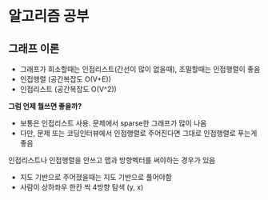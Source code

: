 # 알고리즘 공부

## 그래프 이론

- 그래프가 희소할때는 인접리스트(간선이 많이 없을때), 조밀할때는 인접행렬이 좋음
- 인접행렬  (공간복잡도 O(V+E))
- 인접리스트 (공간복잡도 O(V^2))

**그럼 언제 뭘쓰면 좋을까?**

- 보통은 인접리스트 사용. 문제에서 sparse한 그래프가 많이 나옴
- 다만, 문제 또는 코딩인터뷰에서 인접행렬로 주어진다면 그대로 인접행렬로 푸는게 좋음

인접리스트나 인접행렬을 안쓰고 맵과 방향벡터를 써야하는 경우가 있음

- 지도 기반으로 주어졌을때는 지도 기반으로 풀어야함
- 사람이 상하좌우 한칸 씩 4방향 탐색 (y, x)
